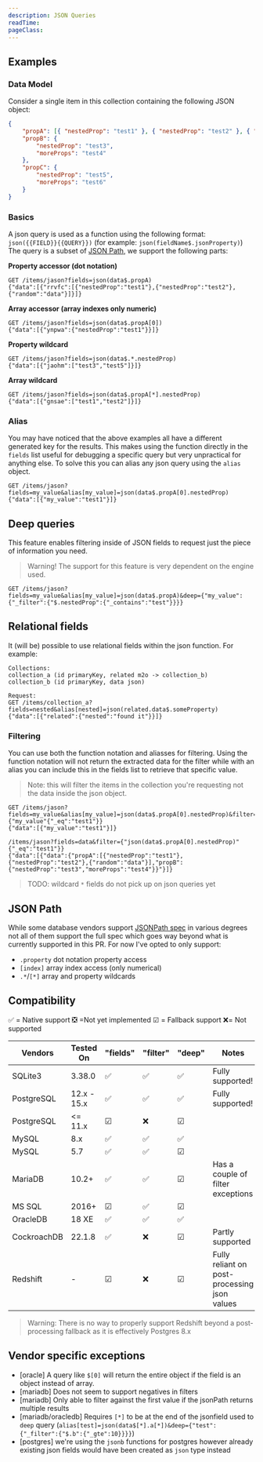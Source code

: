 ```yaml
---
description: JSON Queries
readTime:
pageClass:
---
```


## Examples

### Data Model

Consider a single item in this collection containing the following JSON object:

```json
{
	"propA": [{ "nestedProp": "test1" }, { "nestedProp": "test2" }, { "random": "data" }],
	"propB": {
		"nestedProp": "test3",
		"moreProps": "test4"
	},
	"propC": {
		"nestedProp": "test5",
		"moreProps": "test6"
	}
}
```

### Basics

A json query is used as a function using the following format: `json({{FIELD}}{{QUERY}})` (for example:
`json(fieldName$.jsonProperty)`) The query is a subset of [JSON Path](#JSON-Path), we support the following parts:

**Property accessor (dot notation)**

```
GET /items/jason?fields=json(data$.propA)
{"data":[{"rrvfc":[{"nestedProp":"test1"},{"nestedProp":"test2"},{"random":"data"}]}]}
```

**Array accessor (array indexes only numeric)**

```
GET /items/jason?fields=json(data$.propA[0])
{"data":[{"ynpwa":{"nestedProp":"test1"}}]}
```

**Property wildcard**

```
GET /items/jason?fields=json(data$.*.nestedProp)
{"data":[{"jaohm":["test3","test5"]}]}
```

**Array wildcard**

```
GET /items/jason?fields=json(data$.propA[*].nestedProp)
{"data":[{"gnsae":["test1","test2"]}]}
```

### Alias

You may have noticed that the above examples all have a different generated key for the results. This makes using the
function directly in the `fields` list useful for debugging a specific query but very unpractical for anything else. To
solve this you can alias any json query using the `alias` object.

```
GET /items/jason?fields=my_value&alias[my_value]=json(data$.propA[0].nestedProp)
{"data":[{"my_value":"test1"}]}
```

## Deep queries

This feature enables filtering inside of JSON fields to request just the piece of information you need.

> Warning! The support for this feature is very dependent on the engine used.

```
GET /items/jason?fields=my_value&alias[my_value]=json(data$.propA)&deep={"my_value":{"_filter":{"$.nestedProp":{"_contains":"test"}}}}
```

## Relational fields

It (will be) possible to use relational fields within the json function. For example:

```
Collections:
collection_a (id primaryKey, related m2o -> collection_b)
collection_b (id primaryKey, data json)

Request:
GET /items/collection_a?fields=nested&alias[nested]=json(related.data$.someProperty)
{"data":[{"related":{"nested":"found it"}}]}
```

### Filtering

You can use both the function notation and aliasses for filtering. Using the function notation will not return the
extracted data for the filter while with an alias you can include this in the fields list to retrieve that specific
value.

> Note: this will filter the items in the collection you're requesting not the data inside the json object.

```
GET /items/jason?fields=my_value&alias[my_value]=json(data$.propA[0].nestedProp)&filter={"my_value"{"_eq":"test1"}}
{"data":[{"my_value":"test1"}]}
```

```
/items/jason?fields=data&filter={"json(data$.propA[0].nestedProp)"{"_eq":"test1"}}
{"data":[{"data":{"propA":[{"nestedProp":"test1"},{"nestedProp":"test2"},{"random":"data"}],"propB":{"nestedProp":"test3","moreProps":"test4"}}"}]}
```

> TODO: wildcard `*` fields do not pick up on json queries yet

## JSON Path

While some database vendors support
[JSONPath spec](https://www.ietf.org/archive/id/draft-goessner-dispatch-jsonpath-00.html) in various degrees not all of
them support the full spec which goes way beyond what is currently supported in this PR. For now I've opted to only
support:

- `.property` dot notation property access
- `[index]` array index access (only numerical)
- `.*`/`[*]` array and property wildcards

## Compatibility

✅ = Native support ❎ =Not yet implemented ☑ = Fallback support ❌= Not supported

| Vendors     | Tested On   | "fields" | "filter" | "deep" | Notes                                        |
| ----------- | ----------- | -------- | -------- | ------ | -------------------------------------------- |
| SQLite3     | 3.38.0      | ✅       | ✅       | ✅     | Fully supported!                             |
| PostgreSQL  | 12.x - 15.x | ✅       | ✅       | ✅     | Fully supported!                             |
| PostgreSQL  | <= 11.x     | ☑        | ❌       | ☑      |                                              |
| MySQL       | 8.x         | ✅       | ✅       | ✅     |                                              |
| MySQL       | 5.7         | ✅       | ✅       | ☑      |                                              |
| MariaDB     | 10.2+       | ✅       | ✅       | ☑      | Has a couple of filter exceptions            |
| MS SQL      | 2016+       | ☑        | ✅       | ☑      |                                              |
| OracleDB    | 18 XE       | ✅       | ✅       | ✅     |                                              |
| CockroachDB | 22.1.8      | ✅       | ❌       | ☑      | Partly supported                             |
| Redshift    | -           | ☑        | ❌       | ☑      | Fully reliant on post-processing json values |

> Warning: There is no way to properly support Redshift beyond a post-processing fallback as it is effectively Postgres
> 8.x

## Vendor specific exceptions

- [oracle] A query like `$[0]` will return the entire object if the field is an object instead of array.
- [mariadb] Does not seem to support negatives in filters
- [mariadb] Only able to filter against the first value if the jsonPath returns multiple results
- [mariadb/oracledb] Requires `[*]` to be at the end of the jsonfield used to `deep` query
  (`alias[test]=json(data$[*].a[*])&deep={"test":{"_filter":{"$.b":{"_gte":10}}}}`)
- [postgres] we're using the `jsonb` functions for postgres however already existing json fields would have been created
  as `json` type instead
